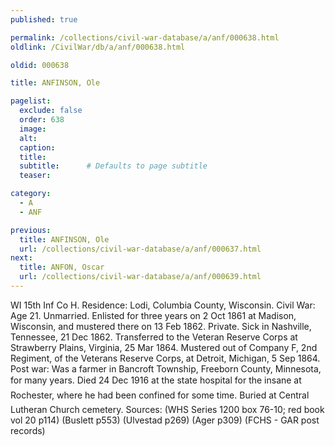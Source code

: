 ```yaml
---
published: true

permalink: /collections/civil-war-database/a/anf/000638.html
oldlink: /CivilWar/db/a/anf/000638.html

oldid: 000638

title: ANFINSON, Ole

pagelist:
  exclude: false
  order: 638
  image: 
  alt:
  caption:
  title:
  subtitle:      # Defaults to page subtitle
  teaser:

category: 
  - A 
  - ANF

previous:
  title: ANFINSON, Ole
  url: /collections/civil-war-database/a/anf/000637.html  
next:
  title: ANFON, Oscar
  url: /collections/civil-war-database/a/anf/000639.html   
---
```

WI 15th Inf Co H. Residence: Lodi, Columbia County, Wisconsin. Civil War: Age 21. Unmarried. Enlisted for three years on 2 Oct 1861 at Madison, Wisconsin, and mustered there on 13 Feb 1862. Private. Sick in Nashville, Tennessee, 21 Dec 1862. Transferred to the Veteran Reserve Corps at Strawberry Plains, Virginia, 25 Mar 1864. Mustered out of Company F, 2nd Regiment, of the Veterans Reserve Corps, at Detroit, Michigan, 5 Sep 1864. Post war: Was a farmer in Bancroft Township, Freeborn County, Minnesota, for many years. Died 24 Dec 1916 &#147;at the state hospital for the insane at Rochester, where he had been confined for some time&#148;. Buried at Central Lutheran Church cemetery. Sources: (WHS Series 1200 box 76-10; red book vol 20 p114) (Buslett p553) (Ulvestad p269) (Ager p309) (FCHS - GAR post records)